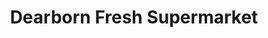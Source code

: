 ---
title: "Dearborn Fresh Supermarket"
url: /dearborn/dearborn-fresh-supermarket/
shop: supermarket
---